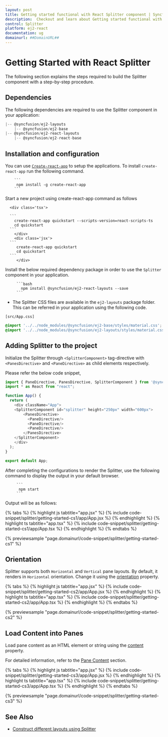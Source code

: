 ```yaml
---
layout: post
title: Getting started functional with React Splitter component | Syncfusion
description:  Checkout and learn about Getting started functional with React Splitter component of Syncfusion Essential JS 2 and more details.
control: Splitter
platform: ej2-react
documentation: ug
domainurl: ##DomainURL##
---
```


# Getting Started with React Splitter

The following section explains the steps required to build the Splitter component with a step-by-step procedure.

## Dependencies

The following dependencies are required to use the Splitter component in your application:

```js
|-- @syncfusion/ej2-layouts
    |-- @syncfusion/ej2-base
|-- @syncfusion/ej2-react-layouts
    |-- @syncfusion/ej2-react-base

```

## Installation and configuration

You can use [`Create-react-app`](https://github.com/facebookincubator/create-react-app) to setup the applications.
To install `create-react-app` run the following command.

        ```
         npm install -g create-react-app
        ```

Start a new project using create-react-app command as follows

      <div class='tsx'>

      ```
        create-react-app quickstart --scripts-version=react-scripts-ts
        cd quickstart
      ```
        </div>
        <div class='jsx'>
      ```
         create-react-app quickstart
         cd quickstart
      ```
         </div>

Install the below required dependency package in order to use the `Splitter` component in your application.

         ```bash
           npm install @syncfusion/ej2-react-layouts --save
         ```

* The Splitter CSS files are available in the `ej2-layouts` package folder.
This can be referred in your application using the following code.

`[src/App.css]`

```css
@import '../../node_modules/@syncfusion/ej2-base/styles/material.css';
@import '../../node_modules/@syncfusion/ej2-layouts/styles/material.css';
```

## Adding Splitter to the project

Initialize the Splitter through `<SplitterComponent>` tag-directive with `<PanesDirective>` and `<PaneDirective>` as child elements respectively.

Please refer the below code snippet,



```ts
import { PaneDirective, PanesDirective, SplitterComponent } from '@syncfusion/ej2-react-layouts';
import * as React from "react";

function App() {
  return (
    <div className="App">
    <SplitterComponent id="splitter" height="250px" width="600px">
        <PanesDirective>
          <PaneDirective/>
          <PaneDirective/>
          <PaneDirective/>
        </PanesDirective>
    </SplitterComponent>
    </div>
  );
}

export default App;

```



After completing the configurations to render the Splitter, use the following command to display the output in your default browser.

         ```
          npm start
         ```

Output will be as follows:

{% tabs %}
{% highlight js tabtitle="app.jsx" %}
{% include code-snippet/splitter/getting-started-cs1/app/App.jsx %}
{% endhighlight %}
{% highlight ts tabtitle="app.tsx" %}
{% include code-snippet/splitter/getting-started-cs1/app/App.tsx %}
{% endhighlight %}
{% endtabs %}

 {% previewsample "page.domainurl/code-snippet/splitter/getting-started-cs1" %}

## Orientation

Splitter supports both `Horizontal` and `Vertical` pane layouts. By default, it renders in `Horizontal` orientation. Change it using the [orientation](https://ej2.syncfusion.com/react/documentation/api/splitter/#orientation) property.

{% tabs %}
{% highlight js tabtitle="app.jsx" %}
{% include code-snippet/splitter/getting-started-cs2/app/App.jsx %}
{% endhighlight %}
{% highlight ts tabtitle="app.tsx" %}
{% include code-snippet/splitter/getting-started-cs2/app/App.tsx %}
{% endhighlight %}
{% endtabs %}

 {% previewsample "page.domainurl/code-snippet/splitter/getting-started-cs2" %}

## Load Content into Panes

Load pane content as an HTML element or string using the [content](https://ej2.syncfusion.com/react/documentation/api/splitter/panePropertiesModel/#content) property.

For detailed information, refer to the [Pane Content](./pane-content) section.

{% tabs %}
{% highlight js tabtitle="app.jsx" %}
{% include code-snippet/splitter/getting-started-cs3/app/App.jsx %}
{% endhighlight %}
{% highlight ts tabtitle="app.tsx" %}
{% include code-snippet/splitter/getting-started-cs3/app/App.tsx %}
{% endhighlight %}
{% endtabs %}

 {% previewsample "page.domainurl/code-snippet/splitter/getting-started-cs3" %}

## See Also

* [Construct different layouts using Splitter](different-layouts)
